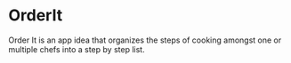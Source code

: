 # OrderIt

Order It is an app idea that organizes the steps of cooking amongst one or multiple chefs into a step by step list.
